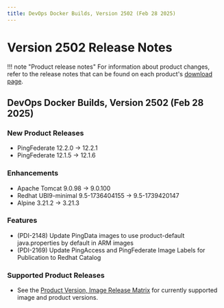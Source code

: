 ```yaml
---
title: DevOps Docker Builds, Version 2502 (Feb 28 2025)
---
```


# Version 2502 Release Notes

!!! note "Product release notes"
For information about product changes, refer to the release notes that can be found on each
product's [download page](https://www.pingidentity.com/en/resources/downloads.html).

## DevOps Docker Builds, Version 2502 (Feb 28 2025)

### New Product Releases

- PingFederate 12.2.0 → 12.2.1 
- PingFederate 12.1.5 → 12.1.6

### Enhancements

- Apache Tomcat 9.0.98 → 9.0.100 
- Redhat UBI9-minimal 9.5-1736404155 → 9.5-1739420147 
- Alpine 3.21.2 → 3.21.3

### Features

- (PDI-2148) Update PingData images to use product-default java.properties by default in ARM images
- (PDI-2169) Update PingAccess and PingFederate Image Labels for Publication to Redhat Catalog

### Supported Product Releases

- See the [Product Version, Image Release Matrix](../docker-images/productVersionMatrix.md)
  for currently supported image and product versions.
